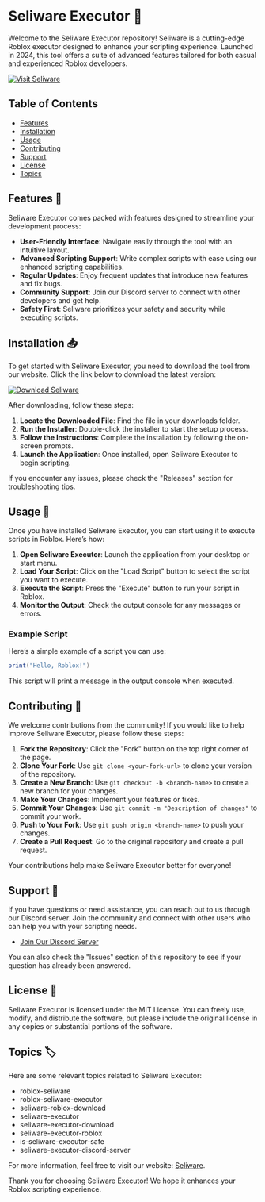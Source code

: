 # Seliware Executor 🚀

Welcome to the Seliware Executor repository! Seliware is a cutting-edge Roblox executor designed to enhance your scripting experience. Launched in 2024, this tool offers a suite of advanced features tailored for both casual and experienced Roblox developers. 

[![Visit Seliware](https://img.shields.io/badge/Visit%20Seliware-Website-blue?style=for-the-badge&logo=appveyor)](https://seliware.app)

## Table of Contents

- [Features](#features)
- [Installation](#installation)
- [Usage](#usage)
- [Contributing](#contributing)
- [Support](#support)
- [License](#license)
- [Topics](#topics)

## Features 🌟

Seliware Executor comes packed with features designed to streamline your development process:

- **User-Friendly Interface**: Navigate easily through the tool with an intuitive layout.
- **Advanced Scripting Support**: Write complex scripts with ease using our enhanced scripting capabilities.
- **Regular Updates**: Enjoy frequent updates that introduce new features and fix bugs.
- **Community Support**: Join our Discord server to connect with other developers and get help.
- **Safety First**: Seliware prioritizes your safety and security while executing scripts.

## Installation 📥

To get started with Seliware Executor, you need to download the tool from our website. Click the link below to download the latest version:

[![Download Seliware](https://img.shields.io/badge/Download%20Seliware-Now-orange?style=for-the-badge&logo=appveyor)](https://seliware.app)

After downloading, follow these steps:

1. **Locate the Downloaded File**: Find the file in your downloads folder.
2. **Run the Installer**: Double-click the installer to start the setup process.
3. **Follow the Instructions**: Complete the installation by following the on-screen prompts.
4. **Launch the Application**: Once installed, open Seliware Executor to begin scripting.

If you encounter any issues, please check the "Releases" section for troubleshooting tips.

## Usage 📜

Once you have installed Seliware Executor, you can start using it to execute scripts in Roblox. Here’s how:

1. **Open Seliware Executor**: Launch the application from your desktop or start menu.
2. **Load Your Script**: Click on the "Load Script" button to select the script you want to execute.
3. **Execute the Script**: Press the "Execute" button to run your script in Roblox.
4. **Monitor the Output**: Check the output console for any messages or errors.

### Example Script

Here’s a simple example of a script you can use:

```lua
print("Hello, Roblox!")
```

This script will print a message in the output console when executed.

## Contributing 🤝

We welcome contributions from the community! If you would like to help improve Seliware Executor, please follow these steps:

1. **Fork the Repository**: Click the "Fork" button on the top right corner of the page.
2. **Clone Your Fork**: Use `git clone <your-fork-url>` to clone your version of the repository.
3. **Create a New Branch**: Use `git checkout -b <branch-name>` to create a new branch for your changes.
4. **Make Your Changes**: Implement your features or fixes.
5. **Commit Your Changes**: Use `git commit -m "Description of changes"` to commit your work.
6. **Push to Your Fork**: Use `git push origin <branch-name>` to push your changes.
7. **Create a Pull Request**: Go to the original repository and create a pull request.

Your contributions help make Seliware Executor better for everyone!

## Support 💬

If you have questions or need assistance, you can reach out to us through our Discord server. Join the community and connect with other users who can help you with your scripting needs.

- [Join Our Discord Server](https://discord.gg/seliware)

You can also check the "Issues" section of this repository to see if your question has already been answered.

## License 📄

Seliware Executor is licensed under the MIT License. You can freely use, modify, and distribute the software, but please include the original license in any copies or substantial portions of the software.

## Topics 🏷️

Here are some relevant topics related to Seliware Executor:

- roblox-seliware
- roblox-seliware-executor
- seliware-roblox-download
- seliware-executor
- seliware-executor-download
- seliware-executor-roblox
- is-seliware-executor-safe
- seliware-executor-discord-server

For more information, feel free to visit our website: [Seliware](https://seliware.app).

Thank you for choosing Seliware Executor! We hope it enhances your Roblox scripting experience.